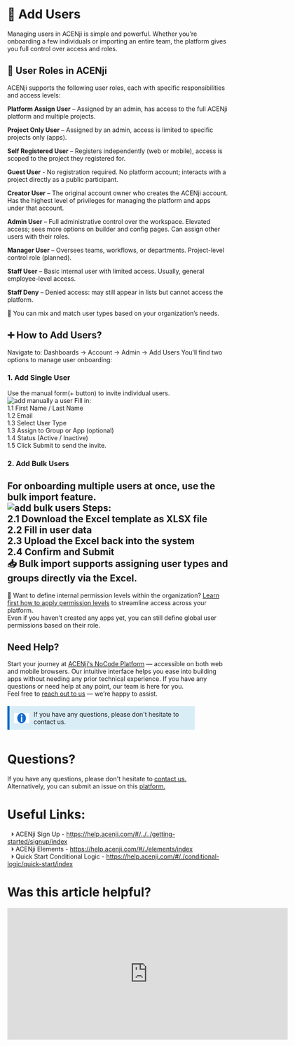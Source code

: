 # 👥 Add Users

Managing users in ACENji is simple and powerful. Whether you’re onboarding a few individuals or importing an entire team, the platform gives you full control over access and roles.  

## 👤 User Roles in ACENji
ACENji supports the following user roles, each with specific responsibilities and access levels: 

**Platform Assign User** – Assigned by an admin, has access to the full ACENji platform and multiple projects.

**Project Only User** – Assigned by an admin, access is limited to specific projects only (apps).

**Self Registered User** – Registers independently (web or mobile), access is scoped to the project they registered for.

**Guest User** - No registration required. No platform account; interacts with a project directly as a public participant.

**Creator User** – The original account owner who creates the ACENji account. Has the highest level of privileges for managing the platform and apps under that account.

**Admin User** – Full administrative control over the workspace. Elevated access; sees more options on builder and config pages. Can assign other users with their roles. 

**Manager User** – Oversees teams, workflows, or departments. Project-level control role (planned). 

**Staff User** – Basic internal user with limited access. Usually, general employee-level access.  
       
**Staff Deny** – Denied access: may still appear in lists but cannot access the platform.  

🧩 You can mix and match user types based on your organization’s needs.  
 
 
## ➕ How to Add Users?
Navigate to:
Dashboards → Account → Admin → Add Users
You’ll find two options to manage user onboarding:

### 1. Add Single User
Use the manual form(+ button) to invite individual users. 
![add manually a user](../../../../images/add-users/add-individual-user.png) 
Fill in:  
1.1 First Name / Last Name  
1.2 Email  
1.3 Select User Type  
1.3 Assign to Group or App (optional)  
1.4 Status (Active / Inactive)  
1.5 Click Submit to send the invite.  

### 2. Add Bulk Users
For onboarding multiple users at once, use the bulk import feature.  
![add bulk users](../../../../images/add-users/add-bulk-users.png) 
Steps:  
2.1 Download the Excel template as XLSX file   
2.2 Fill in user data  
2.3 Upload the Excel back into the system  
2.4 Confirm and Submit  
📥 Bulk import supports assigning user types and groups directly via the Excel.    
---
📘 Want to define internal permission levels within the organization? [Learn first how to apply permission levels](../getting-started/managing-permission-levels/index.md) to streamline access across your platform.  
Even if you haven’t created any apps yet, you can still define global user permissions based on their role.


## Need Help?
Start your journey at
<a href="https://acenji.com" target="_blank">ACENji's NoCode Platform</a> — accessible on both web and mobile browsers. Our intuitive interface helps you ease into building apps without needing any prior technical experience.
If you have any questions or need help at any point, our team is here for you.  
Feel free to <a href="https://www.acenji.com/contact" target="_blank" rel="noopener">reach out to us</a> — we’re happy to assist.

<div class="custom-box">
<i class="icon"><img src="./images/info-icon.png" alt="icon" style="width: 40px; height: 23px;"></i><p>If you have any questions, please don't hesitate to contact us.</p>

<div class="content"> </div>

</div>

<style>
.custom-box {
background-color: #d9edf7;
border-left: 5px solid #0e6ace;
padding: 10px;
margin-top: 20px;
margin-bottom: 20px;
width: 80%;
}

.custom-box i {
font-size: 20px;
margin-right: 10px;
color: #333333;
}
</style>
<div style="margin-top:50px;"></div>


<style>
.custom-box {
background-color: #d9edf7;
border-left: 5px solid #0e6ace;
padding: 10px;
margin-bottom: 10px;
width: 80%;
display: flex;
align-items: center;
}

.custom-box .icon {
width: 40px;
height: 23px;
margin-right: 10px;
}

.custom-box p {
margin: 0;
}
</style>
<div style="margin-top:50px;"></div>
  
# Questions? 

If you have any questions, please don't hesitate to <a href="https://www.acenji.com/contact" target="_blank" rel="noopener">contact us.</a>   
Alternatively, you can submit an issue on this <a href="https://github.com/acenji/acenji-help/issues" target="_blank" rel="noopener">platform.</a>
  

# Useful Links:

<span class="triangle"></span> ACENji Sign Up - https://help.acenji.com/#/../../getting-started/signup/index     
<span class="triangle"></span> ACENji Elements - https://help.acenji.com/#/./elements/index    
<span class="triangle"></span> Quick Start Conditional Logic - https://help.acenji.com/#/./conditional-logic/quick-start/index 

<style>
.triangle {
display: inline-block;
width: 0;
height: 0;
border-style: solid;
border-width: 5px 0 5px 5px;
border-color: transparent transparent transparent #595959;
margin-left: 10px;
}
</style>
<div style="margin-top:30px;"></div>


# Was this article helpful?

<iframe src="https://docs.google.com/forms/d/e/1FAIpQLSdh85v8pzUJN7oEcyPxnGlOQdLPsvcXnrvLg7mXo32eNocXpg/viewform?embedded=true" width="640" height="300" frameborder="0" marginheight="0" marginwidth="0">Loading…</iframe>

<script>
  document.addEventListener('DOMContentLoaded', function () {
    const video = document.querySelector('video');
    video.load(); // forces control/UI re-render
  });
</script>

